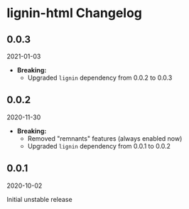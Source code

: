 # lignin-html Changelog

## 0.0.3

2021-01-03

* **Breaking:**
  * Upgraded `lignin` dependency from 0.0.2 to 0.0.3

## 0.0.2

2020-11-30

* **Breaking:**
  * Removed "remnants" features (always enabled now)
  * Upgraded `lignin` dependency from 0.0.1 to 0.0.2

## 0.0.1

2020-10-02

Initial unstable release
